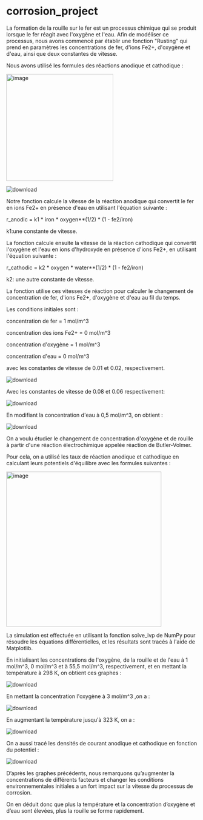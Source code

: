 # corrosion_project

La formation de la rouille sur le fer est un processus chimique qui se produit lorsque le fer réagit avec l'oxygène et l'eau. Afin de modéliser ce processus, nous avons commencé par établir une fonction "Rusting" qui prend en paramètres les concentrations de fer, d'ions Fe2+, d'oxygène et d'eau, ainsi que deux constantes de vitesse.

Nous avons utilisé les formules des réactions anodique et cathodique :

<img width="282" alt="image" src="https://user-images.githubusercontent.com/125261904/231500682-3cf1d9dc-0adb-420d-b6e5-d57ffa3c1a9e.png">

![download](https://user-images.githubusercontent.com/125261904/232252157-41356db6-7a67-41fb-b3bb-2fa0b11068d0.png)

Notre fonction calcule la vitesse de la réaction anodique qui convertit le fer en ions Fe2+ en présence d'eau en utilisant l'équation suivante :

 r_anodic = k1 * iron * oxygen**(1/2) * (1 - fe2/iron)
 
 k1:une constante de vitesse.
 
La fonction calcule ensuite la vitesse de la réaction cathodique qui convertit l'oxygène et l'eau en ions d'hydroxyde en présence d'ions Fe2+, en utilisant l'équation suivante :
 
 r_cathodic = k2 * oxygen * water**(1/2) * (1 - fe2/iron)
  
 k2: une autre constante de vitesse.
  
La fonction utilise ces vitesses de réaction pour calculer le changement de concentration de fer, d'ions Fe2+, d'oxygène et d'eau au fil du temps.

Les conditions initiales sont :

 concentration de fer = 1 mol/m^3

 concentration des ions Fe2+ = 0 mol/m^3

 concentration d'oxygène = 1 mol/m^3

 concentration d'eau = 0 mol/m^3

avec les constantes de vitesse de 0.01 et 0.02, respectivement.
  
  ![download](https://user-images.githubusercontent.com/125261904/232252188-b607bc2f-a471-4902-8e6d-6109e88e00d9.png)

  Avec les constantes de vitesse de 0.08 et 0.06 respectivement:
  
  ![download](https://user-images.githubusercontent.com/125261904/232252166-198311ef-5483-49f8-8ca0-1be5f8496285.png)

  En modifiant la concentration d'eau à 0,5 mol/m^3, on obtient :
  
  
  ![download](https://user-images.githubusercontent.com/125261904/232252210-30e802cb-b45a-43d5-be14-f7f7b26d4335.png)
  

On a voulu étudier le changement de concentration d'oxygène et de rouille à partir d'une réaction électrochimique appelée réaction de Butler-Volmer.

Pour cela, on a utilisé les taux de réaction anodique et cathodique en calculant leurs potentiels d'équilibre avec les formules suivantes :
 
<img width="409" alt="image" src="https://user-images.githubusercontent.com/125261904/231562591-96aefb22-2271-4c0c-82f6-5d07c165bb87.png">

La simulation est effectuée en utilisant la fonction solve_ivp de NumPy pour résoudre les équations différentielles, et les résultats sont tracés à l'aide de Matplotlib.

En initialisant les concentrations de l'oxygène, de la rouille et de l'eau à 1 mol/m^3, 0 mol/m^3 et à 55,5 mol/m^3, respectivement, et en mettant la température à 298 K, on obtient ces graphes :


  ![download](https://user-images.githubusercontent.com/125261904/231439849-4817d0e2-c67e-4732-a0de-d21e1122680c.png)
  
 En mettant la concentration l'oxygène à 3 mol/m^3 ,on a :

![download](https://user-images.githubusercontent.com/125261904/232291067-86a62de4-7972-4f96-a4cc-1f611073c22f.png)

 En augmentant la température jusqu'à 323 K, on a :
 
  ![download](https://user-images.githubusercontent.com/125261904/232295759-f50a1cf6-a633-4b6b-a690-a1c216689d7e.png)

On a aussi tracé les densités de courant anodique et cathodique en fonction du potentiel :

![download](https://user-images.githubusercontent.com/125261904/231443740-377d8d90-343a-41b5-a0f6-7351ba59b245.png)


  
 D’après les graphes précédents, nous remarquons qu’augmenter la concentrations de différents facteurs et changer les conditions environnementales initiales a un fort impact sur la vitesse du processus de corrosion.

On en déduit donc que plus la température et la concentration d’oxygène et d’eau sont élevées, plus la rouille se forme rapidement.

  
  
  
  
   
   
   
  
  

  
  
  
  
